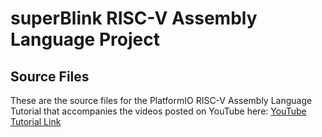 <h1>superBlink RISC-V Assembly Language Project</h1>

<h2>Source Files</h2>

<p>
These are the source files for the PlatformIO RISC-V Assembly Language Tutorial that accompanies the videos posted on YouTube here:
  <a href="https://www.youtube.com/playlist?list=PL6noQ0vZDAdh_aGvqKvxd0brXImHXMuLY">YouTube Tutorial Link</a>
</p>

